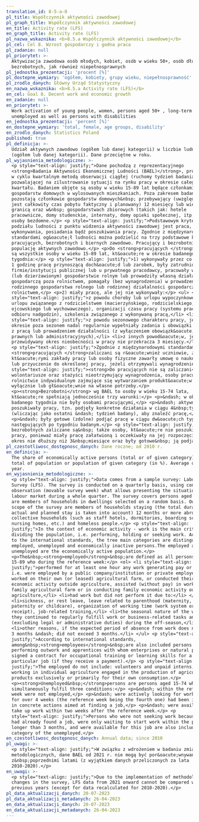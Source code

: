 ```yaml
---
translation_id: 8-5-a-0
pl_title: Współczynnik aktywności zawodowej
pl_graph_title: Współczynnik aktywności zawodowej
en_title: Activity rate (LFS)
en_graph_title: Activity rate (LFS)
pl_nazwa_wskaznika: <b>8.5.a Współczynnik aktywności zawodowej</b>
pl_cel: Cel 8. Wzrost gospodarczy i godna praca
pl_zadanie: null
pl_priorytet: >-
  Aktywizacja zawodowa osób młodych, kobiet, osób w wieku 50+, osób długotrwale
  bezrobotnych, jak również niepełnosprawnych
pl_jednostka_prezentacji: 'procent [%]'
pl_dostepne_wymiary: 'ogółem, kobiety, grupy wieku, niepełnosprawność'
pl_zrodlo_danych: Główny Urząd Statystyczny
en_nazwa_wskaznika: <b>8.5.a Activity rate (LFS)</b>
en_cel: Goal 8. Decent work and economic growth
en_zadanie: null
en_priorytet: >-
  Work activation of young people, women, persons aged 50+ , long-term
  unemployed as well as persons with disabilities
en_jednostka_prezentacji: 'percent [%]'
en_dostepne_wymiary: 'total, female, age groups, disability'
en_zrodlo_danych: Statistics Poland
published: true
pl_definicja: >-
  Udział aktywnych zawodowo (ogółem lub danej kategorii) w liczbie ludności
  (ogółem lub danej kategorii). Dane przeciętne w roku.
pl_wyjasnienia_metodologiczne: >-
  <p style="text-align: justify;">Dane pochodzą z reprezentacyjnego
  <strong>Badania Aktywności Ekonomicznej Ludności (BAEL)</strong>, prowadzonego
  w cyklu kwartalnym metodą obserwacji ciągłej (ruchomy tydzień badania),
  pozwalającej na zilustrowanie sytuacji na rynku pracy w okresie całego
  kwartału. Badaniem objęte są osoby w wieku 15-89 lat będące członkami
  gospodarstw domowych w wylosowanych mieszkaniach. Poza zakresem badania
  pozostają członkowie gospodarstw domowych&nbsp; przebywający (uwzględniany
  jest całkowity czas pobytu faktyczny i planowany) 12 miesięcy lub więcej za
  granicą oraz w&nbsp; gospodarstwach zbiorowych (takich jak: hotele
  pracownicze, domy studenckie, internaty, domy opieki społecznej, itp.) oraz
  osoby bezdomne.</p> <p style="text-align: justify;">Podstawowym kryterium
  podziału ludności z punktu widzenia aktywności zawodowej jest praca, tzn. fakt
  wykonywania, posiadania bądź poszukiwania pracy. Zgodnie z międzynarodowymi
  standardami og&oacute;ł ludności można podzielić na trzy podstawowe kategorie:
  pracujących, bezrobotnych i biernych zawodowo. Pracujący i bezrobotni stanowią
  populację aktywnych zawodowo.</p> <p>Do <strong>pracujących </strong>zaliczane
  są wszystkie osoby w wieku 15-89 lat, kt&oacute;re w okresie badanego
  tygodnia:</p> <p style="text-align: justify;">1) wykonywały przez co najmniej
  1 godzinę pracę przynoszącą doch&oacute;d lub zarobek, były zatrudnione w
  firmie/instytucji publicznej lub u prywatnego pracodawcy, pracowały we własnym
  (lub dzierżawionym) gospodarstwie rolnym lub prowadziły własną działalność
  gospodarczą poza rolnictwem, pomagały (bez wynagrodzenia) w prowadzeniu
  rodzinnego gospodarstwa rolnego lub rodzinnej działalności gospodarczej poza
  rolnictwem,</p> <p>2) miały pracę, ale jej nie wykonywały:</p> <ul> <li
  style="text-align: justify;">z powodu choroby lub urlopu wypoczynkowego,
  urlopu związanego z rodzicielstwem (macierzyńskiego, rodzicielskiego,
  ojcowskiego lub wychowawczego), organizacji czasu pracy (systemu pracy lub
  odbioru nadgodzin), szkolenia związanego z wykonywaną pracą,</li> <li
  style="text-align: justify;">z powodu sezonowego charakteru pracy, jeśli w
  okresie poza sezonem nadal regularnie wypełniały zadania i obowiązki związane
  z pracą lub prowadzeniem działalności (z wyłączeniem obowiązk&oacute;w
  prawnych lub administracyjnych),</li> <li>z innych powod&oacute;w, jeśli
  przewidywany okres nieobecności w pracy nie przekracza 3 miesięcy.</li> </ul>
  <p style="text-align: justify;">Zgodnie z międzynarodowymi standardami, do
  <strong>pracujących </strong>zaliczani są r&oacute;wnież uczniowie, z
  kt&oacute;rymi zakłady pracy lub osoby fizyczne zawarły umowę o naukę zawodu
  lub przyuczenie do określonej pracy, jeżeli otrzymywali wynagrodzenie.</p> <p
  style="text-align: justify;"><strong>Do pracujących nie są zaliczani</strong>:
  wolontariusze oraz stażyści nieotrzymujący wynagrodzenia, osoby pracujące w
  rolnictwie indywidualnym zajmujące się wytwarzaniem produkt&oacute;w rolnych
  wyłącznie lub gł&oacute;wnie na własne potrzeby.</p>
  <p><strong>Bezrobotni</strong> wg BAEL to osoby w wieku 15-74 lata,
  kt&oacute;re spełniają jednocześnie trzy warunki:</p> <p>&ndash; w okresie
  badanego tygodnia nie były osobami pracującymi,</p> <p>&ndash; aktywnie
  poszukiwały pracy, tzn. podjęły konkretne działania w ciągu 4&nbsp;tygodni
  (wliczając jako ostatni &ndash; tydzień badany), aby znaleźć pracę,</p>
  <p>&ndash; były gotowe (zdolne) podjąć pracę w ciągu dw&oacute;ch tygodni
  następujących po tygodniu badanym.</p> <p style="text-align: justify;">Do
  bezrobotnych zaliczane są&nbsp; także osoby, kt&oacute;re nie poszukiwały
  pracy, ponieważ miały pracę załatwioną i oczekiwały na jej rozpoczęcie przez
  okres nie dłuższy niż 3&nbsp;miesiące oraz były gotowe&nbsp; ją podjąć.</p>
pl_czestotliwosc_dostępnosc_danych: Dane roczne; od 2010 r.
en_definicja: >-
  The share of economically active persons (total or of given category) in the
  total of population or population of given category (in %). Average data per
  year.
en_wyjasnienia_metodologiczne: >-
  <p style="text-align: justify;">Data comes from a sample survey: Labour Force
  Survey (LFS). The survey is conducted on a quarterly basis, using continuous
  observation (movable survey week) what allows presenting the situation on the
  labour market during a whole quarter. The survey covers persons aged 15-89 who
  are members of households in dwellings selected on a random basis. Outside the
  scope of the survey are members of households staying (the total duration of
  actual and planned stay is taken into account) 12 months or more abroad and in
  collective households (such as staff hotels, dormitories, boarding schools,
  nursing homes, etc.) and homeless people.</p> <p style="text-align:
  justify;">In the context of economic activity - work is the main criterion in
  dividing the population, i.e. performing, holding or seeking work. According
  to the international standards, the tree main categories are distinguished:
  employed, unemployed and economically inactive persons.The employed and
  unemployed are the economically active population.</p>
  <p>The&nbsp;<strong>employed</strong>&nbsp;are defined as all persons aged
  15-89 who during the reference week:</p> <ol> <li style="text-align:
  justify;">performed for at least one hour any work generating pay or income,
  i.e. were employed by a public company/institution or private employer,,
  worked on their own (or leased) agricultural farm, or conducted their own
  economic activity outside agriculture, assisted (without pay) in work on
  family agricultural farm or in conducting family economic activity outside
  agriculture,</li> <li>had work but did not perform it due to:</li> </ol> <ul>
  <li>sickness, or rest leave, leave related to parenthood (maternity, parental,
  paternity or childcare), organization of working time (work system or overtime
  receipt), job-related training,</li> <li>the seasonal nature of the work, if
  they continued to regularly fulfill work or business-related tasks and duties
  (excluding legal or administrative duties) during the off-season,</li>
  <li>other reasons, if the expected period of absence from work does not exceed
  3 months &ndash; did not exceed 3 months.</li> </ul> <p style="text-align:
  justify;">According to international standards,
  among&nbsp;<strong>employees</strong>&nbsp;are also included persons
  performing outwork and apprentices with whom enterprises or natural persons
  signed a contract for occupational training or learning skills for a
  particular job (if they receive a payment).</p> <p style="text-align:
  justify;">The employed do not include: volunteers and unpaid interns, people
  working in individual agriculture engaged in the production of agricultural
  products exclusively or primarily for their own consumption.</p>
  <p><strong>Unemployed&nbsp;</strong>persons are persons aged 15-74 who
  simultaneously fulfil three conditions:</p> <p>&ndash; within the reference
  week were not employed,</p> <p>&ndash; were actively looking for work, i.e.
  for over 4 weeks (the reference week being the fourth one) had been involved
  in concrete actions aimed at finding a job,</p> <p>&ndash; were available to
  take up work within two weeks after the reference week.</p> <p
  style="text-align: justify;">Persons who were not seeking work because they
  had already found a job, were only waiting to start work within the period no
  longer than 3 months, and were available for this job are also included in the
  category of the unemployed.</p>
en_czestotliwosc_dostępnosc_danych: Annual data; since 2010
pl_uwagi: >-
  <p style="text-align: justify;">W związku z wdrożeniem w badaniu zmian
  metodologicznych, dane BAEL od 2021 r. nie mogą być por&oacute;wnywane
  z&nbsp;poprzednimi latami (z wyjątkiem danych przeliczonych za lata
  2010-2020).</p>
en_uwagi: >-
  <p style="text-align: justify;">Due to the implementation of methodological
  changes in the survey, LFS data from 2021 onward cannot be compared with
  previous years (except for data recalculated for 2010-2020).</p>
pl_data_aktualizacji_danych: 20-07-2023
pl_data_aktualizacji_metadanych: 26-04-2023
en_data_aktualizacji_danych: 20-07-2023
en_data_aktualizacji_metadanych: 26-04-2023
---
```

